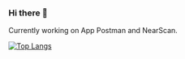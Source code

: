 ### Hi there 👋

Currently working on App Postman and NearScan.

[![Top Langs](https://github-readme-stats.vercel.app/api/top-langs/?username=AccessRetrieved)](https://github.com/AccessRetrieved)
